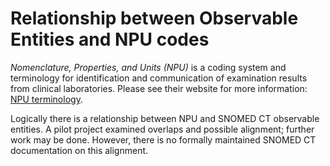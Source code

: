 # Relationship between Observable Entities and NPU codes

_Nomenclature, Properties, and Units (NPU)_ is a coding system and terminology for identification and communication of examination results from clinical laboratories. Please see their website for more information: [NPU terminology](https://www.npu-terminology.org/).

  

Logically there is a relationship between NPU and SNOMED CT observable entities. A pilot project examined overlaps and possible alignment; further work may be done. However, there is no formally maintained SNOMED CT documentation on this alignment.
